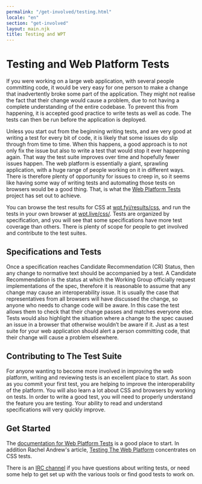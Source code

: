 ```yaml
---
permalink: "/get-involved/testing.html"
locale: "en"
section: "get-involved"
layout: main.njk
title: Testing and WPT
---
```


# Testing and Web Platform Tests

If you were working on a large web application, with several people committing code, it would be very easy for one person to make a change that inadvertently broke some part of the application. They might not realise the fact that their change would cause a problem, due to not having a complete understanding of the entire codebase. To prevent this from happening, it is accepted good practice to write tests as well as code. The tests can then be run before the application is deployed.

Unless you start out from the beginning writing tests, and are very good at writing a test for every bit of code, it is likely that some issues do slip through from time to time. When this happens, a good approach is to not only fix the issue but also to write a test that would stop it ever happening again. That way the test suite improves over time and hopefully fewer issues happen. The web platform is essentially a giant, sprawling application, with a huge range of people working on it in different ways. There is therefore plenty of opportunity for issues to creep in, so it seems like having some way of writing tests and automating those tests on browsers would be a good thing. That, is what the [Web Platform Tests](https://web-platform-tests.org/) project has set out to achieve.

You can browse the test results for CSS at [wpt.fyi/results/css](https://wpt.fyi/results/css), and run the tests in your own browser at [wpt.live/css/](http://wpt.live/css/). Tests are organized by specification, and you will see that some specifications have more test coverage than others. There is plenty of scope for people to get involved and contribute to the test suites.

## Specifications and Tests

Once a specification reaches Candidate Recommendation (CR) Status, then any change to normative text should be accompanied by a test. A Candidate Recommendation is the status at which the Working Group officially request implementations of the spec, therefore it is reasonable to assume that any change may cause an interoperability issue. It is usually the case that representatives from all browsers will have discussed the change, so anyone who needs to change code will be aware. In this case the test allows them to check that their change passes and matches everyone else. Tests would also highlight the situation where a change to the spec caused an issue in a browser that otherwise wouldn’t be aware if it. Just as a test suite for your web application should alert a person committing code, that their change will cause a problem elsewhere.

## Contributing to The Test Suite

For anyone wanting to become more involved in improving the web platform, writing and reviewing tests is an excellent place to start. As soon as you commit your first test, you are helping to improve the interoperability of the platform. You will also learn a lot about CSS and browsers by working on tests. In order to write a good test, you will need to properly understand the feature you are testing. Your ability to read and understand specifications will very quickly improve.

## Get Started

The [documentation for Web Platform Tests](https://web-platform-tests.org/) is a good place to start. In addition Rachel Andrew's article, [Testing The Web Platform](https://24ways.org/2017/testing-the-web-platform/) concentrates on CSS tests.

There is an [IRC channel](http://irc.w3.org/?channels=testing) if you have questions about writing tests, or need some help to get set up with the various tools or find good tests to work on.
